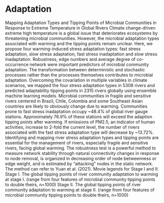 # Adaptation
Mapping Adaptation Types and Tipping Points of Microbial Communities in Response to Extreme Temperature in Global Rivers
Climate change-driven extreme high temperature is a global issue that deteriorates ecosystems by threatening microbial communities. However, the microbial adaptation types associated with warming and the tipping points remain unclear. Here, we propose four warming-induced stress adaptation types: fast stress adaptation, slow stress adaptation, fast stress inadaptation and slow stress inadaptation. Robustness, edge numbers and average degree of co-occurrence network were important predictors of microbial community adaptation. The transformation between deterministic and stochastic processes rather than the processes themselves contributes to microbial adaptation. Overcoming the covariation in multiple variables in climate scenarios, we mapped the four stress adaptation types in 5308 rivers and predicted adaptability tipping points in 2315 rivers globally using ensemble machine learning models. Microbial communities in fragile and sensitive rivers centered in Brazil, Chile, Colombia and some Southeast Asian countries are likely to obviously change due to warming. Communities prone to fast stress inadaptation occupy ~48.4% of global river gauge stations. Approximately 76.9% of these stations will exceed the adaption tipping points after warming. If emissions of PM2.5, an indicator of human activities, increase to 2-fold the current level, the number of rivers associated with the fast stress adaptation type will decrease by ~13.72%. Identifying and mapping river stress adaptation types and tipping points are essential for the management of rivers, especially fragile and sensitive rivers, facing global warming.
The robustness test is a powerful method to measure network stability through natural connectivity changes in response to node removal, is organized in decreasing order of node betweenness or edge weight, and is estimated by “attacking” nodes in the static network. The method can refer to Yuan et al. (2021).
Movie legends for Stage I and II:
Stage I. The global tipping points of river community adaptation to warming at stage I. (range from four features of microbial community tipping points to double theirs, n=1000)
Stage II. The global tipping points of river community adaptation to warming at stage II. (range from four features of microbial community tipping points to double theirs, n=1000)
